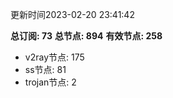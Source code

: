 更新时间2023-02-20 23:41:42

**总订阅: 73**
**总节点: 894**
**有效节点: 258**
- v2ray节点: 175
- ss节点: 81
- trojan节点: 2
